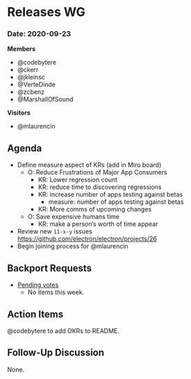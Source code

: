 # Releases WG

### Date: 2020-09-23

**Members**
* @codebytere
* @ckerr
* @jkleinsc
* @VerteDinde
* @zcbenz
* @MarshallOfSound

**Visitors**
* @mlaurencin

## Agenda

* Define measure aspect of KRs (add in Miro board)
	* O: Reduce Frustrations of Major App Consumers
		* KR: Lower regression count	
		* KR: reduce time to discovering regressions
		* KR: increase number of apps testing against betas
			* measure: number of apps testing against betas
		* KR: More comms of upcoming changes
	* O: Save expensive humans time
		* KR: make a person’s worth of time appear
* Review new `11-x-y` issues https://github.com/electron/electron/projects/26
* Begin joining process for @mlaurencin

## Backport Requests

* [Pending votes](https://github.com/electron/electron/pulls?q=is%3Apr+is%3Aopen+label%3A%22backport%2Frequested+%F0%9F%97%B3%22+)
	* No items this week.

## Action Items

@codebytere to add OKRs to README. 

## Follow-Up Discussion

None.



